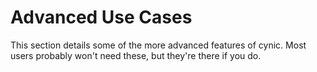 # Advanced Use Cases

This section details some of the more advanced features of cynic. Most users
probably won't need these, but they're there if you do.
